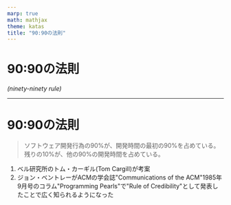 ```yaml
---
marp: true
math: mathjax
theme: katas
title: "90:90の法則"
---
```

<!-- 
size: 16:9
paginate: true
-->
<!-- header: 勉強会# ― エンジニアとしての解像度を高めるための勉強会-->

# 90:90の法則
_(ninety-ninety rule)_

---

# 90:90の法則

> ソフトウェア開発行為の90%が、開発時間の最初の90%を占めている。残りの10%が、他の90%の開発時間を占めている。

1. ベル研究所のトム・カーギル(Tom Cargill)が考案
2. ジョン・ベントレーがACMの学会誌"Communications of the ACM"1985年9月号のコラム"Programming Pearls"で"Rule of Credibility"として発表したことで広く知られるようになった
